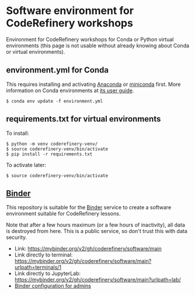 # Software environment for CodeRefinery workshops

Environment for CodeRefinery workshops for Conda or
Python virtual environments (this page is not usable without already
knowing about Conda or virtual environments).


## environment.yml for Conda

This requires installing and activating [Anaconda](https://www.anaconda.com/) or
[miniconda](https://docs.conda.io/en/latest/miniconda.html) first.
More information on Conda environments at [its user
guide](https://docs.conda.io/projects/conda/en/latest/user-guide/tasks/manage-environments.html).

```console
$ conda env update -f environment.yml
```


## requirements.txt for virtual environments

To install:

```console
$ python -m venv coderefinery-venv/
$ source coderefinery-venv/bin/activate
$ pip install -r requirements.txt
```

To activate later:

```console
$ source coderefinery-venv/bin/activate
```


## [Binder](https://mybinder.org/)

This repository is suitable for the [Binder](https://mybinder.org/) service to create a
software environment suitable for CodeRefinery lessons.

Note that after a few hours maximum (or a few hours of inactivity),
all data is destroyed from here.  This is a public service, so don't
trust this with data security.

- Link: https://mybinder.org/v2/gh/coderefinery/software/main
- Link directly to terminal: https://mybinder.org/v2/gh/coderefinery/software/main?urlpath=terminals/1
- Link directly to JupyterLab: https://mybinder.org/v2/gh/coderefinery/software/main?urlpath=lab/
- [Binder configuration for admins](https://mybinder.readthedocs.io/en/latest/)
